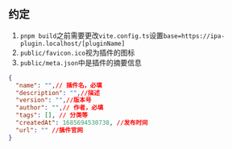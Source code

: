 
## 约定

1. `pnpm build`之前需要更改`vite.config.ts`设置`base=https://ipa-plugin.localhost/[pluginName]`
1. `public/favicon.ico`视为插件的图标
1. `public/meta.json`中是插件的摘要信息
```json
{
  "name": "",// 插件名，必填
  "description": "",//描述
  "version": "",//版本号
  "author": "",// 作者，必填
  "tags": [], // 分类等
  "createdAt": 1685694530738, //发布时间
  "url": "" //插件官网
}

```